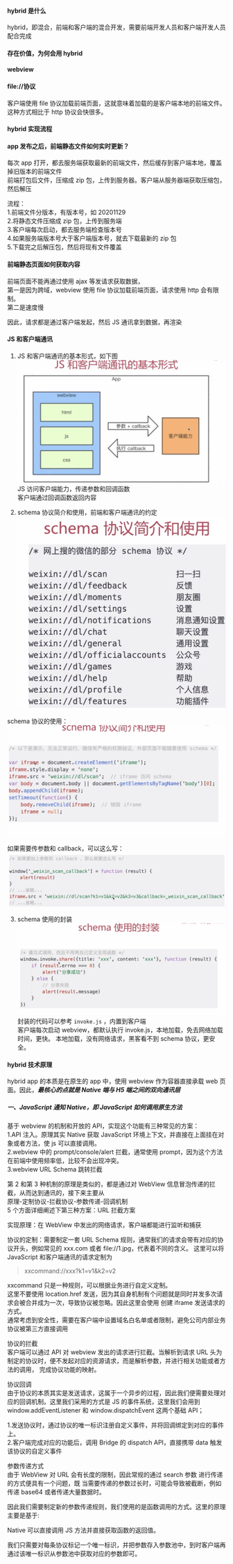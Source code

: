 #### hybrid 是什么

hybrid，即混合，前端和客户端的混合开发，需要前端开发人员和客户端开发人员配合完成

#### 存在价值，为何会用 hybrid

#### webview

#### file://协议

客户端使用 file 协议加载前端页面，这就意味着加载的是客户端本地的前端文件。这种方式相比于 http 协议会快很多。

#### hybrid 实现流程

#### app 发布之后，前端静态文件如何实时更新？

每次 app 打开，都去服务端获取最新的前端文件，然后缓存到客户端本地，覆盖掉旧版本的前端文件  
前端打包后文件，压缩成 zip 包，上传到服务器。客户端从服务器端获取压缩包，然后解压

流程：  
1.前端文件分版本，有版本号，如 20201129  
2.将静态文件压缩成 zip 包，上传到服务端  
3.客户端每次启动，都去服务端检查版本号  
4.如果服务端版本号大于客户端版本号，就去下载最新的 zip 包  
5.下载完之后解压包，然后将现有文件覆盖

#### 前端静态页面如何获取内容

前端页面不能再通过使用 ajax 等发请求获取数据，  
第一是因为跨域，webview 使用 file 协议加载前端页面，请求使用 http 会有限制。  
第二是速度慢

因此，请求都是通过客户端发起，然后 JS 通讯拿到数据，再渲染

#### JS 和客户端通讯

1. JS 和客户端通讯的基本形式，如下图  
   ![image](../../Front-End-Development-Notes/hybrid-01.jpg)
   JS 访问客户端能力，传递参数和回调函数  
   客户端通过回调函数返回内容

2. schema 协议简介和使用，前端和客户端通讯的约定  
   ![image](../../Front-End-Development-Notes/hybrid-02.jpg)

schema 协议的使用：
![image](../../Front-End-Development-Notes/hybrid-03.jpg)

如果需要传参数和 callback，可以这么写：
![image](../../Front-End-Development-Notes/hybrid-04.jpg)

3. schema 使用的封装  
   ![image](../../Front-End-Development-Notes/hybrid-05.jpg)
   封装的代码可以参考 `invoke.js` ，内置到客户端  
   客户端每次启动 webview，都默认执行 invoke.js，本地加载，免去网络加载时间，更快。
   本地加载，没有网络请求，黑客看不到 schema 协议，更安全。

#### hybrid 技术原理

hybrid app 的本质是在原生的 app 中，使用 webview 作为容器直接承载 web 页面。因此，**_最核心的点就是 Native 端与 H5 端之间的双向通讯层_**

##### 一、JavaScript 通知 Native，即 JavaScript 如何调用原生方法

基于 webview 的机制和开放的 API，实现这个功能有三种常见的方案：  
1.API 注入。原理其实 Native 获取 JavaScript 环境上下文，并直接在上面挂在对象或者方法，使 js 可以直接调用。  
2.webview 中的 prompt/console/alert 拦截，通常使用 prompt，因为这个方法在前端中使用频率低，比较不会出现冲突。  
3.webview URL Schema 跳转拦截

第 2 和第 3 种机制的原理是类似的，都是通过对 WebView 信息冒泡传递的拦截，从而达到通讯的，接下来主要从  
原理-定制协议-拦截协议-参数传递-回调机制  
5 个方面详细阐述下第三种方案：URL 拦截方案

实现原理：在 WebView 中发出的网络请求，客户端都能进行监听和捕获

协议的定制：需要制定一套 URL Schema 规则，通常我们的请求会带有对应的协议开头，例如常见的 xxx.com 或者 file://1.jpg，代表着不同的含义。
这里可以将 JavaScript 和客户端通讯的请求定制为

> xxcommand://xxx?k1=v1&k2=v2

xxcommand 只是一种规则，可以根据业务进行自定义定制。  
这里不要使用 location.href 发送，因为其自身机制有个问题就是同时并发多次请求会被合并成为一次，导致协议被忽略。因此这里会使用
创建 iframe 发送请求的方式。  
通常考虑到安全性，需要在客户端中设置域名白名单或者限制，避免公司内部业务协议被第三方直接调用

协议的拦截  
客户端可以通过 API 对 webview 发出的请求进行拦截。当解析到请求 URL 头为制定的协议时，便不发起对应的资源请求，而是解析参数，并进行相关功能或者方法的调用，
完成协议功能的映射。

协议回调  
由于协议的本质其实是发送请求，这属于一个异步的过程，因此我们便需要处理对应的回调机制。这里我们采用的方式是 JS 的事件系统，这里我们会用到 window.addEventListener 和 window.dispatchEvent 这两个基础 API；

1.发送协议时，通过协议的唯一标识注册自定义事件，并将回调绑定到对应的事件上。  
2.客户端完成对应的功能后，调用 Bridge 的 dispatch API，直接携带 data 触发该协议的自定义事件

参数传递方式  
由于 WebView 对 URL 会有长度的限制，因此常规的通过 search 参数 进行传递的方式便具有一个问题，既 当需要传递的参数过长时，可能会导致被截断，例如传递 base64 或者传递大量数据时。

因此我们需要制定新的参数传递规则，我们使用的是函数调用的方式。这里的原理主要是基于:

Native 可以直接调用 JS 方法并直接获取函数的返回值。

我们只需要对每条协议标记一个唯一标识，并把参数存入参数池中，到时客户端再通过该唯一标识从参数池中获取对应的参数即可。
